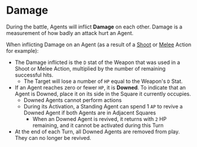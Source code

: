 # Damage

During the battle, Agents will inflict **Damage** on each other. Damage is a measurement of how badly an attack hurt an Agent.

When inflicting Damage on an Agent (as a result of a [Shoot](../3.Actions/3.Shoot.md) or [Melee](../3.Actions/4.Melee.md) Action for example):

* The Damage inflicted is the `D` stat of the Weapon that was used in a Shoot or Melee Action, multiplied by the number of remaining successful hits.
    * The Target will lose a number of `HP` equal to the Weapon's `D` Stat.
* If an Agent reaches zero or fewer `HP`, it is **Downed**. To indicate that an Agent is Downed, place it on its side in the Square it currently occupies.
    * Downed Agents cannot perform actions
    * During its Activation, a Standing Agent can spend 1 `AP` to revive a Downed Agent if both Agents are in Adjacent Squares
        * When an Downed Agent is revived, it returns with `2` HP remaining, and it cannot be activated during this Turn
* At the end of each Turn, all Downed Agents are removed from play. They can no longer be revived.